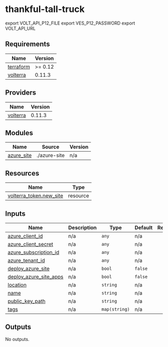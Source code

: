 # thankful-tall-truck

export VOLT_API_P12_FILE 
export VES_P12_PASSWORD 
export VOLT_API_URL 
<!-- BEGIN_TF_DOCS -->
## Requirements

| Name | Version |
|------|---------|
| <a name="requirement_terraform"></a> [terraform](#requirement\_terraform) | >= 0.12 |
| <a name="requirement_volterra"></a> [volterra](#requirement\_volterra) | 0.11.3 |

## Providers

| Name | Version |
|------|---------|
| <a name="provider_volterra"></a> [volterra](#provider\_volterra) | 0.11.3 |

## Modules

| Name | Source | Version |
|------|--------|---------|
| <a name="module_azure_site"></a> [azure\_site](#module\_azure\_site) | ./azure-site | n/a |

## Resources

| Name | Type |
|------|------|
| [volterra_token.new_site](https://registry.terraform.io/providers/volterraedge/volterra/0.11.3/docs/resources/token) | resource |

## Inputs

| Name | Description | Type | Default | Required |
|------|-------------|------|---------|:--------:|
| <a name="input_azure_client_id"></a> [azure\_client\_id](#input\_azure\_client\_id) | n/a | `any` | n/a | yes |
| <a name="input_azure_client_secret"></a> [azure\_client\_secret](#input\_azure\_client\_secret) | n/a | `any` | n/a | yes |
| <a name="input_azure_subscription_id"></a> [azure\_subscription\_id](#input\_azure\_subscription\_id) | n/a | `any` | n/a | yes |
| <a name="input_azure_tenant_id"></a> [azure\_tenant\_id](#input\_azure\_tenant\_id) | n/a | `any` | n/a | yes |
| <a name="input_deploy_azure_site"></a> [deploy\_azure\_site](#input\_deploy\_azure\_site) | n/a | `bool` | `false` | no |
| <a name="input_deploy_azure_site_apps"></a> [deploy\_azure\_site\_apps](#input\_deploy\_azure\_site\_apps) | n/a | `bool` | `false` | no |
| <a name="input_location"></a> [location](#input\_location) | n/a | `string` | n/a | yes |
| <a name="input_name"></a> [name](#input\_name) | n/a | `string` | n/a | yes |
| <a name="input_public_key_path"></a> [public\_key\_path](#input\_public\_key\_path) | n/a | `string` | n/a | yes |
| <a name="input_tags"></a> [tags](#input\_tags) | n/a | `map(string)` | n/a | yes |

## Outputs

No outputs.
<!-- END_TF_DOCS -->